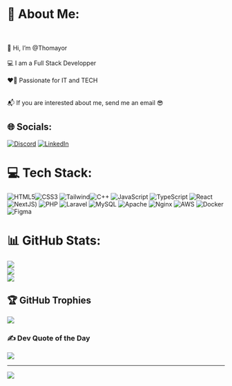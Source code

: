 
# 💫 About Me:
<br><br>
👋 Hi, I’m @Thomayor
<br><br>
💻 I am a Full Stack Developper<br><br>
❤️‍🔥 Passionate for IT and TECH <br><br>
<br>📬 If you are interested about me, send me an email 😎

## 🌐 Socials:
[![Discord](https://img.shields.io/badge/Discord-%237289DA.svg?logo=discord&logoColor=white)](htttps://discord.gg/Thom's#3642) [![LinkedIn](https://img.shields.io/badge/LinkedIn-%230077B5.svg?logo=linkedin&logoColor=white)](https://linkedin.com/in/thomas-mayor-b64308105/) 

# 💻 Tech Stack:
![HTML5](https://img.shields.io/badge/html5-%23E34F26.svg?style=plastic&logo=html5&logoColor=white)![CSS3](https://img.shields.io/badge/css3-%231572B6.svg?style=plastic&logo=css3&logoColor=white)  ![Tailwind](https://img.shields.io/badge/tailwindcss-%2338B2AC.svg?style=plastic&logo=tailwind-css&logoColor=white)![C++](https://img.shields.io/badge/c++-%2300599C.svg?style=plastic&logo=c%2B%2B&logoColor=white) ![JavaScript](https://img.shields.io/badge/javascript-%23323330.svg?style=plastic&logo=javascript&logoColor=%23F7DF1E) ![TypeScript](https://img.shields.io/badge/typescript-%23007ACC.svg?style=plastic&logo=typescript&logoColor=white) ![React](https://img.shields.io/badge/react-%2320232a.svg?style=plastic&logo=react&logoColor=%2361DAFB)  ![NextJS](https://img.shields.io/badge/Next-black?style=plastic&logo=next.js&logoColor=white)) ![PHP](https://img.shields.io/badge/php-%23777BB4.svg?style=plastic&logo=php&logoColor=white)  ![Laravel](https://img.shields.io/badge/laravel-%23FF2D20.svg?style=plastic&logo=laravel&logoColor=white) ![MySQL](https://img.shields.io/badge/mysql-%2300f.svg?style=plastic&logo=mysql&logoColor=white) ![Apache](https://img.shields.io/badge/apache-%23D42029.svg?style=plastic&logo=apache&logoColor=white) ![Nginx](https://img.shields.io/badge/nginx-%23009639.svg?style=plastic&logo=nginx&logoColor=white) ![AWS](https://img.shields.io/badge/AWS-%23FF9900.svg?style=plastic&logo=amazon-aws&logoColor=white) ![Docker](https://img.shields.io/badge/docker-%230db7ed.svg?style=plastic&logo=docker&logoColor=white) ![Figma](https://img.shields.io/badge/figma-%23F24E1E.svg?style=plastic&logo=figma&logoColor=white)

# 📊 GitHub Stats:
![](https://github-readme-stats.vercel.app/api?username=Thomayor&theme=gotham&hide_border=false&include_all_commits=true&count_private=true)<br/>
![](https://github-readme-streak-stats.herokuapp.com/?user=Thomayor&theme=gotham&hide_border=false)<br/>
![](https://github-readme-stats.vercel.app/api/top-langs/?username=Thomayor&theme=gotham&hide_border=false&include_all_commits=true&count_private=true&layout=compact)

## 🏆 GitHub Trophies
![](https://github-profile-trophy.vercel.app/?username=Thomayor&theme=discord&no-frame=false&no-bg=true&margin-w=4)

### ✍️ Dev Quote of the Day
![](https://quotes-github-readme.vercel.app/api?type=horizontal&theme=radical)

---
[![](https://visitcount.itsvg.in/api?id=Thomayor&icon=2&color=8)](https://visitcount.itsvg.in)

<!-- Proudly created with GPRM ( https://gprm.itsvg.in ) -->
